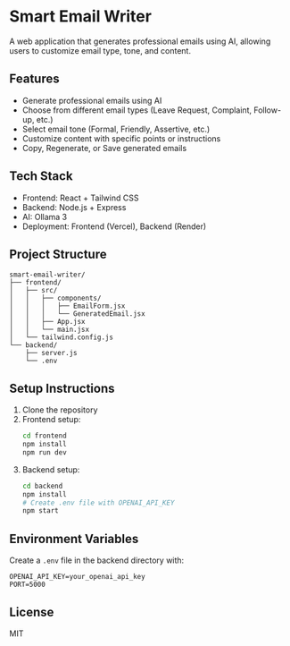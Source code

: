 # Smart Email Writer

A web application that generates professional emails using AI, allowing users to customize email type, tone, and content.

## Features

- Generate professional emails using AI
- Choose from different email types (Leave Request, Complaint, Follow-up, etc.)
- Select email tone (Formal, Friendly, Assertive, etc.)
- Customize content with specific points or instructions
- Copy, Regenerate, or Save generated emails

## Tech Stack

- Frontend: React + Tailwind CSS
- Backend: Node.js + Express
- AI: Ollama 3
- Deployment: Frontend (Vercel), Backend (Render)

## Project Structure

```
smart-email-writer/
├── frontend/
│   ├── src/
│   │   ├── components/
│   │   │   ├── EmailForm.jsx
│   │   │   └── GeneratedEmail.jsx
│   │   ├── App.jsx
│   │   └── main.jsx
│   └── tailwind.config.js
└── backend/
    ├── server.js
    └── .env
```

## Setup Instructions

1. Clone the repository
2. Frontend setup:
   ```bash
   cd frontend
   npm install
   npm run dev
   ```
3. Backend setup:
   ```bash
   cd backend
   npm install
   # Create .env file with OPENAI_API_KEY
   npm start
   ```

## Environment Variables

Create a `.env` file in the backend directory with:
```
OPENAI_API_KEY=your_openai_api_key
PORT=5000
```

## License

MIT 
